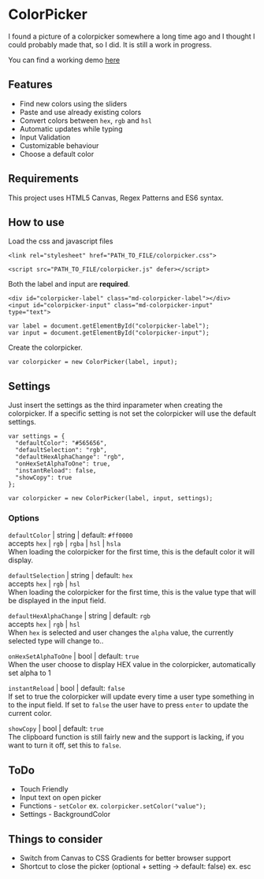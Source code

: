 # ColorPicker
I found a picture of a colorpicker somewhere a long time ago and I thought I could probably made that, so I did. It is still a work in progress. <br>

You can find a working demo [here](https://tomkaar.github.io/colorpicker/)



## Features
- Find new colors using the sliders
- Paste and use already existing colors
- Convert colors between `hex`, `rgb` and  `hsl`
- Automatic updates while typing
- Input Validation
- Customizable behaviour
- Choose a default color



## Requirements
This project uses HTML5 Canvas, Regex Patterns and ES6 syntax.



## How to use
Load the css and javascript files
```
<link rel="stylesheet" href="PATH_TO_FILE/colorpicker.css">
```
```
<script src="PATH_TO_FILE/colorpicker.js" defer></script>
```
Both the label and input are **required**.
```
<div id="colorpicker-label" class="md-colorpicker-label"></div>
<input id="colorpicker-input" class="md-colorpicker-input" type="text">
```
```
var label = document.getElementById("colorpicker-label");
var input = document.getElementById("colorpicker-input");

```
Create the colorpicker.
```
var colorpicker = new ColorPicker(label, input);
```



## Settings
Just insert the settings as the third inparameter when creating the colorpicker. If a specific setting is not set the colorpicker will use the default settings.

```
var settings = {
  "defaultColor": "#565656",
  "defaultSelection": "rgb",
  "defaultHexAlphaChange": "rgb",
  "onHexSetAlphaToOne": true,
  "instantReload": false,
  "showCopy": true
};
```
```
var colorpicker = new ColorPicker(label, input, settings);
```

### Options
`defaultColor` | string | default: `#ff0000` <br>
accepts `hex` | `rgb` | `rgba` | `hsl` | `hsla` <br>
When loading the colorpicker for the first time, this is the default color it will display. <br>


`defaultSelection` | string | default: `hex` <br>
accepts `hex` | `rgb` | `hsl` <br>
When loading the colorpicker for the first time, this is the value type that will be displayed in the input field. <br>


`defaultHexAlphaChange` | string | default: `rgb` <br>
accepts `hex` | `rgb` | `hsl` <br>
When `hex` is selected and user changes the `alpha` value, the currently selected type will change to.. <br>

`onHexSetAlphaToOne` | bool | default: `true` <br>
When the user choose to display HEX value in the colorpicker, automatically set alpha to 1

`instantReload` | bool | default: `false` <br>
If set to true the colorpicker will update every time a user type something in to the input field. If set to `false` the user have to press `enter` to update the current color.

`showCopy` | bool | default: `true` <br>
The clipboard function is still fairly new and the support is lacking, if you want to turn it off, set this to `false`.



## ToDo
- Touch Friendly
- Input text on open picker
- Functions - `setColor` ex. `colorpicker.setColor("value");`
- Settings - BackgroundColor



## Things to consider
- Switch from Canvas to CSS Gradients for better browser support
- Shortcut to close the picker (optional + setting -> default: false) ex. esc
